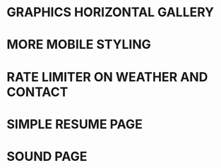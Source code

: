 # GRAPHICS HORIZONTAL GALLERY
# MORE MOBILE STYLING
# RATE LIMITER ON WEATHER AND CONTACT
# SIMPLE RESUME PAGE
# SOUND PAGE